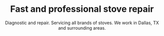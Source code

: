 ---
layout: index
keyword: Stove repair
title: Fast and professional stove repair
subtitle: "Diagnostic and repair. Servicing all brands of stoves. We work in Dallas, TX and surrounding areas."
---